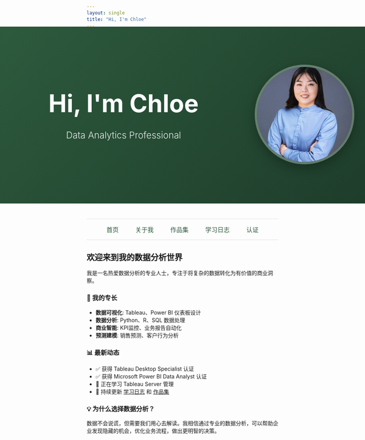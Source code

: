 ```yaml
---
layout: single
title: "Hi, I'm Chloe"
---
```


<div class="hero-section" style="background: linear-gradient(135deg, #2d5a3d 0%, #1e3d2b 100%); color: white; padding: 100px 0; text-align: center; margin: -20px -20px 40px -20px; width: 100vw; position: relative; left: 50%; right: 50%; margin-left: -50vw; margin-right: -50vw;">
  <div style="display: flex; align-items: center; justify-content: center; gap: 60px; max-width: 1200px; margin: 0 auto; padding: 0 40px;">
    <div style="flex: 1;">
      <h1 style="font-size: 4rem; margin: 0; font-weight: bold; line-height: 1.2;">Hi, I'm Chloe</h1>
      <p style="font-size: 1.5rem; margin: 30px 0 0 0; opacity: 0.9; font-weight: 300;">Data Analytics Professional</p>
    </div>
    <div style="flex: 0 0 250px;">
      <img src="/assets/images/profile.jpg" alt="Chloe" style="width: 250px; height: 250px; border-radius: 50%; border: 6px solid rgba(255,255,255,0.3); object-fit: cover; box-shadow: 0 10px 30px rgba(0,0,0,0.3);">
    </div>
  </div>
</div>

<style>
@media (max-width: 768px) {
  .hero-section {
    padding: 60px 20px !important;
    flex-direction: column !important;
    gap: 30px !important;
  }
  .hero-section h1 {
    font-size: 2.5rem !important;
  }
  .hero-section p {
    font-size: 1.2rem !important;
  }
  .hero-section img {
    width: 180px !important;
    height: 180px !important;
  }
}
</style>

<div style="text-align: center; margin: 20px 0; padding: 15px 0; border-top: 1px solid #e0e0e0; border-bottom: 1px solid #e0e0e0;">
  <div style="display: inline-block; margin: 0 20px;">
    <a href="/" style="color: #2d5a3d; text-decoration: none; font-weight: 500; font-size: 16px;">首页</a>
  </div>
  <div style="display: inline-block; margin: 0 20px;">
    <a href="/about/" style="color: #2d5a3d; text-decoration: none; font-weight: 500; font-size: 16px;">关于我</a>
  </div>
  <div style="display: inline-block; margin: 0 20px;">
    <a href="/portfolio/" style="color: #2d5a3d; text-decoration: none; font-weight: 500; font-size: 16px;">作品集</a>
  </div>
  <div style="display: inline-block; margin: 0 20px;">
    <a href="/blog/" style="color: #2d5a3d; text-decoration: none; font-weight: 500; font-size: 16px;">学习日志</a>
  </div>
  <div style="display: inline-block; margin: 0 20px;">
    <a href="/certifications/" style="color: #2d5a3d; text-decoration: none; font-weight: 500; font-size: 16px;">认证</a>
  </div>
</div>

## 欢迎来到我的数据分析世界

我是一名热爱数据分析的专业人士，专注于将复杂的数据转化为有价值的商业洞察。

### 🎯 我的专长
- **数据可视化**: Tableau、Power BI 仪表板设计
- **数据分析**: Python、R、SQL 数据处理
- **商业智能**: KPI监控、业务报告自动化
- **预测建模**: 销售预测、客户行为分析

### 📊 最新动态
- ✅ 获得 Tableau Desktop Specialist 认证
- ✅ 获得 Microsoft Power BI Data Analyst 认证
- 📝 正在学习 Tableau Server 管理
- 🔄 持续更新 [学习日志](/blog/) 和 [作品集](/portfolio/)

### 💡 为什么选择数据分析？
数据不会说谎，但需要我们用心去解读。我相信通过专业的数据分析，可以帮助企业发现隐藏的机会，优化业务流程，做出更明智的决策。
